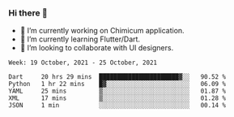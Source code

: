 ### Hi there 👋

<!--
**devcat37/devcat37** is a ✨ _special_ ✨ repository because its `README.md` (this file) appears on your GitHub profile.-->


- 🔭 I’m currently working on Chimicum application.
- 🌱 I’m currently learning Flutter/Dart.
- 👯 I’m looking to collaborate with UI designers.
<!-- - 🤔 I’m looking for help with ... -->

<!--START_SECTION:waka-->
```text
Week: 19 October, 2021 - 25 October, 2021

Dart     20 hrs 29 mins  ██████████████████████▓░░   90.52 % 
Python   1 hr 22 mins    █▓░░░░░░░░░░░░░░░░░░░░░░░   06.09 % 
YAML     25 mins         ▒░░░░░░░░░░░░░░░░░░░░░░░░   01.87 % 
XML      17 mins         ▒░░░░░░░░░░░░░░░░░░░░░░░░   01.28 % 
JSON     1 min           ░░░░░░░░░░░░░░░░░░░░░░░░░   00.14 % 
```
<!--END_SECTION:waka-->

